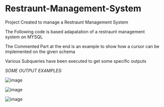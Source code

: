 # Restraunt-Management-System
Project Created to manage a Restraunt Management System 

The Following code is based adapatation of a restraunt management system on MYSQL

The Commented Part at the end is an example to show how a cursor can be implemented on the given schema

Various Subqueries have been executed to get some specific outputs

*SOME OUTPUT EXAMPLES:*

![image](https://user-images.githubusercontent.com/66909599/162169977-33e33db1-be1e-44c2-a4bc-0e0857f8920b.png)

![image](https://user-images.githubusercontent.com/66909599/162170049-4db1cfa7-6b48-4b3b-8ad9-fb26488f4263.png)

![image](https://user-images.githubusercontent.com/66909599/162170264-ecd8063b-20e2-4c69-ad05-aa02e14a4159.png)

